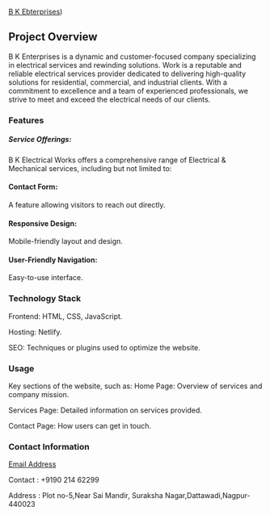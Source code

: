 [B K Ebterprises](https://bkenterprises.netlify.app/))
 
 ## Project Overview
B K Enterprises is a dynamic and customer-focused company specializing in electrical services and rewinding solutions. Work is a reputable and reliable electrical services provider dedicated to delivering high-quality solutions for residential, commercial, and industrial clients. With a commitment to excellence and a team of experienced professionals, we strive to meet and exceed the electrical needs of our clients.
### Features
##### Service Offerings: 
B K Electrical Works offers a comprehensive range of Electrical & Mechanical services, including but not limited to:
#### Contact Form: 
A feature allowing visitors to reach out directly.
#### Responsive Design: 
Mobile-friendly layout and design.
#### User-Friendly Navigation: 
Easy-to-use interface.
### Technology Stack
Frontend:  HTML, CSS, JavaScript.

Hosting: Netlify.

SEO: Techniques or plugins used to optimize the website.
### Usage
Key sections of the website, such as:
Home Page: Overview of services and company mission.

Services Page: Detailed information on services provided.

Contact Page: How users can get in touch.
### Contact Information
[Email Address](bkenterprises.rew2021@gmail.com)

Contact : +9190 214 62299 

 Address : Plot no-5,Near Sai Mandir, Suraksha Nagar,Dattawadi,Nagpur-440023 
